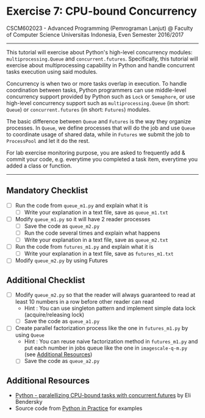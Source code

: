 # Exercise 7: CPU-bound Concurrency

CSCM602023 - Advanced Programming (Pemrograman Lanjut) @ Faculty of
Computer Science Universitas Indonesia, Even Semester 2016/2017

* * *

This tutorial will exercise about Python's high-level concurrency
modules: `multiprocessing.Queue` and `concurrent.futures`. Specifically,
this tutorial will exercise about multiprocessing capability in Python
and handle concurrent tasks execution using said modules.

Concurrency is when two or more tasks overlap in execution. To handle
coordination between tasks, Python programmers can use middle-level
concurrency support provided by Python such as `Lock` or `Semaphore`,
or use high-level concurrency support such as `multiprocessing.Queue`
(in short: `Queue`) or `concurrent.futures` (in short: `Futures`)
modules.

The basic difference between `Queue` and `Futures` is the way they
organize processes. In `Queue`, we define processes that will do the
job and use `Queue` to coordinate usage of shared data, while in
`Futures` we submit the job to `ProcessPool` and let it do the rest.

For lab exercise monitoring purpose, you are asked to frequently
add & commit your code, e.g. everytime you completed a task item,
everytime you added a class or function.

* * *

## Mandatory Checklist

- [ ] Run the code from `queue_m1.py` and explain what it is
    - [ ] Write your explanation in a text file, save as `queue_m1.txt`
- [ ] Modify `queue_m1.py` so it will have 2 reader processes
    - [ ] Save the code as `queue_m2.py`
    - [ ] Run the code several times and explain what happens
    - [ ] Write your explanation in a text file, save as `queue_m2.txt`
- [ ] Run the code from `futures_m1.py` and explain what it is
    - [ ] Write your explanation in a text file, save as `futures_m1.txt`
- [ ] Modify `queue_m2.py` by using Futures

## Additional Checklist

- [ ] Modify `queue_m2.py` so that the reader will always guaranteed to
read at least 10 numbers in a row before other reader can read
    - Hint : You can use singleton pattern and implement simple data
    lock (acquire/releasing lock)
    - [ ] Save the code as `queue_a1.py`
- [ ] Create parallel factorization process like the one in `futures_m1.py`
by using `Queue`
    - Hint : You can reuse naive factorization method in `futures_m1.py`
    and put each number in jobs queue like the one in `imagescale-q-m.py`
    (see [Additional Resources](#additional-resources))
    - [ ] Save the code as `queue_a2.py`

## Additional Resources

- [Python - paralellizing CPU-bound tasks with concurrent.futures](http://eli.thegreenplace.net/2013/01/16/python-paralellizing-cpu-bound-tasks-with-concurrent-futures) by Eli Bendersky
- Source code from [Python in Practice](http://www.qtrac.eu/pipbook.html) for examples
